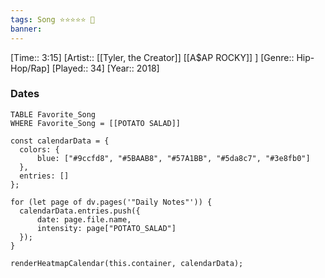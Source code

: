 ```yaml
---
tags: Song ⭐⭐⭐⭐⭐ 💛
banner: 
---
```

[Time:: 3:15]
[Artist:: [[Tyler, the Creator]] [[A$AP ROCKY]] ]
[Genre:: Hip-Hop/Rap]
[Played:: 34]
[Year:: 2018]
### Dates
````dataview
TABLE Favorite_Song
WHERE Favorite_Song = [[POTATO SALAD]]
````

  ```dataviewjs
const calendarData = { 
	colors: { 
		blue: ["#9ccfd8", "#5BAAB8", "#57A1BB", "#5da8c7", "#3e8fb0"] 
	}, 
	entries: [] 
}; 

for (let page of dv.pages('"Daily Notes"')) { 
	calendarData.entries.push({ 
		date: page.file.name, 
		intensity: page["POTATO_SALAD"]
	}); 
} 

renderHeatmapCalendar(this.container, calendarData);
```

